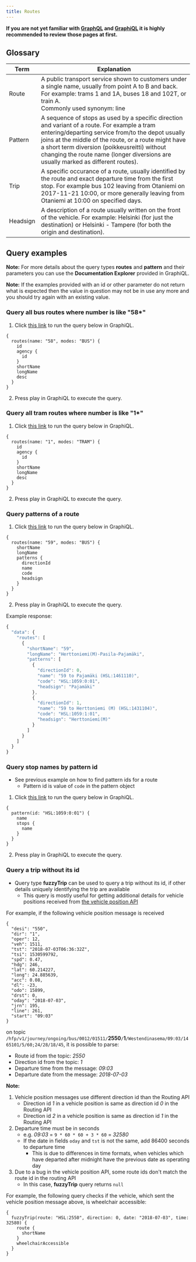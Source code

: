 ```yaml
---
title: Routes
---
```


**If you are not yet familiar with [GraphQL](../0-graphql) and [GraphiQL](../1-graphiql) it is highly recommended to review those pages at first.**

## Glossary

| Term                   | Explanation                     |
|------------------------|---------------------------------|
| Route                  | A public transport service shown to customers under a single name, usually from point A to B and back. For example: trams 1 and 1A, buses 18 and 102T, or train A.<br/>Commonly used synonym: line |
| Pattern		 | A sequence of stops as used by a specific direction and variant of a route. For example a tram entering/departing service from/to the depot usually joins at the middle of the route, or a route might have a short term diversion (poikkeusreitti) without changing the route name (longer diversions are usually marked as different routes). |
| Trip                   | A specific occurance of a route, usually identified by the route and exact departure time from the first stop. For example bus 102 leaving from Otaniemi on 2017-11-21 10:00, or more generally leaving from Otaniemi at 10:00 on specified days. |
| Headsign               | A description of a route usually written on the front of the vehicle. For example: Helsinki (for just the destination) or Helsinki - Tampere (for both the origin and destination). |

## Query examples

**Note:** For more details about the query types **routes** and **pattern** and their parameters you can use the **Documentation Explorer** provided in GraphiQL.

**Note:** If the examples provided with an id or other parameter do not return what is expected then the value in question may not be in use any more and you should try again with an existing value.

### Query all bus routes where number is like "58*"

1. Click [this link](https://api.digitransit.fi/graphiql/hsl?query=%7B%0A%20%20routes(name%3A%20%2258%22%2C%20modes%3A%20%22BUS%22)%20%7B%0A%20%20%20%20id%0A%20%20%20%20agency%20%7B%0A%20%20%20%20%20%20id%0A%20%20%20%20%7D%0A%20%20%20%20shortName%0A%20%20%20%20longName%0A%20%20%20%20desc%0A%20%20%7D%0A%7D) to run the query below in GraphiQL.

```
{
  routes(name: "58", modes: "BUS") {
    id
    agency {
      id
    }
    shortName
    longName
    desc
  }
}
```

2. Press play in GraphiQL to execute the query.

### Query all tram routes where number is like "1*"

1. Click [this link](https://api.digitransit.fi/graphiql/hsl?query=%7B%0A%20%20routes(name%3A%20%221%22%2C%20modes%3A%20%22TRAM%22)%20%7B%0A%20%20%20%20id%0A%20%20%20%20agency%20%7B%0A%20%20%20%20%20%20id%0A%20%20%20%20%7D%0A%20%20%20%20shortName%0A%20%20%20%20longName%0A%20%20%20%20desc%0A%20%20%7D%0A%7D) to run the query below in GraphiQL.

```
{
  routes(name: "1", modes: "TRAM") {
    id
    agency {
      id
    }
    shortName
    longName
    desc
  }
}
```

2. Press play in GraphiQL to execute the query.

### Query patterns of a route

1. Click [this link](https://api.digitransit.fi/graphiql/hsl?query=%7B%0A%20%20routes(name%3A%20%2259%22%2C%20modes%3A%20%22BUS%22)%20%7B%0A%20%20%20%20shortName%0A%20%20%20%20longName%0A%20%20%20%20patterns%20%7B%0A%20%20%20%20%20%20directionId%0A%20%20%20%20%20%20name%0A%20%20%20%20%20%20code%0A%20%20%20%20%20%20headsign%0A%20%20%20%20%7D%0A%20%20%7D%0A%7D%0A%0A%0A) to run the query below in GraphiQL.
```
{
  routes(name: "59", modes: "BUS") {
    shortName
    longName
    patterns {
      directionId
      name
      code
      headsign
    }
  }
}
```

2. Press play in GraphiQL to execute the query.

Example response:

``` javascript
{
  "data": {
    "routes": [
      {
        "shortName": "59",
        "longName": "Herttoniemi(M)-Pasila-Pajamäki",
        "patterns": [
          {
            "directionId": 0,
            "name": "59 to Pajamäki (HSL:1461110)",
            "code": "HSL:1059:0:01",
            "headsign": "Pajamäki"
          },
          {
            "directionId": 1,
            "name": "59 to Herttoniemi (M) (HSL:1431104)",
            "code": "HSL:1059:1:01",
            "headsign": "Herttoniemi(M)"
          }
        ]
      }
    ]
  }
}
```

### Query stop names by pattern id

* See previous example on how to find pattern ids for a route
  * Pattern id is value of ```code``` in the pattern object

1. Click [this link](https://api.digitransit.fi/graphiql/hsl?query=%7B%0A%20%20pattern(id%3A%20%22HSL%3A1059%3A0%3A01%22)%20%7B%0A%20%20%20%20name%0A%20%20%20%20stops%20%7B%0A%20%20%20%20%20%20name%0A%20%20%20%20%7D%0A%20%20%7D%0A%7D%0A%0A%0A) to run the query below in GraphiQL.


```
{
  pattern(id: "HSL:1059:0:01") {
    name
    stops {
      name
    }
  }
}

```

2. Press play in GraphiQL to execute the query.

### <a name="fuzzytrip"></a>Query a trip without its id

* Query type **fuzzyTrip** can be used to query a trip without its id, if other details uniquely identifying the trip are available 
  * This query is mostly useful for getting additional details for vehicle positions received from [the vehicle position API](../../4-realtime-api/vehicle-positions/)

For example, if the following vehicle position message is received 
```
{
  "desi": "550",
  "dir": "1",
  "oper": 12,
  "veh": 1511,
  "tst": "2018-07-03T06:36:32Z",
  "tsi": 1530599792,
  "spd": 0.47,
  "hdg": 246,
  "lat": 60.214227,
  "long": 24.885639,
  "acc": 0.08,
  "dl": -23,
  "odo": 15899,
  "drst": 0,
  "oday": "2018-07-03",
  "jrn": 195,
  "line": 261,
  "start": "09:03"
}
```
on topic `/hfp/v1/journey/ongoing/bus/0012/01511/`**2550**`/`**1**`/Westendinasema/09:03/1465101/5/60;24/28/18/45`, it is possible to parse:
* Route id from the topic: *2550*
* Direction id from the topic: *1*
* Departure time from the message: *09:03*
* Departure date from the message: *2018-07-03*

**Note:**
1. Vehicle position messages use different direction id than the Routing API
   * Direction id *1* in a vehicle position is same as direction id *0* in the Routing API
   * Direction id *2* in a vehicle position is same as direction id *1* in the Routing API
2. Departure time must be in seconds
   * e.g. *09:03* = `9 * 60 * 60 + 3 * 60` = *32580*
   * If the date in fields `oday` and `tst` is not the same, add 86400 seconds to departure time
     * This is due to differences in time formats, when vehicles which have departed after midnight have the previous date as operating day   
3. Due to a bug in the vehicle position API, some route ids don't match the route id in the routing API
   * In this case, **fuzzyTrip** query returns `null`

For example, the following query checks if the vehicle, which sent the vehicle position message above, is wheelchair accessible:
```
{
  fuzzyTrip(route: "HSL:2550", direction: 0, date: "2018-07-03", time: 32580) {
    route {
      shortName
    }
    wheelchairAccessible
  }
}
```
